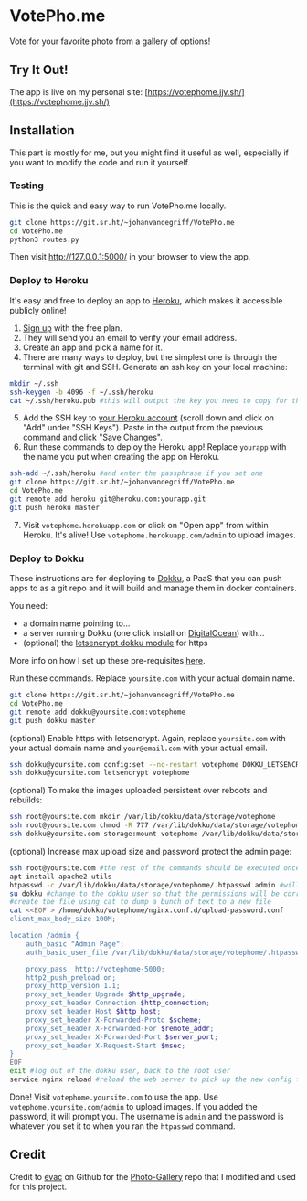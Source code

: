# VotePho.me
Vote for your favorite photo from a gallery of options!

## Try It Out!
The app is live on my personal site: [https://votephome.jjv.sh/](https://votephome.jjv.sh/)

## Installation
This part is mostly for me, but you might find it useful as well, especially if you want to modify the code and run it yourself.

### Testing
This is the quick and easy way to run VotePho.me locally.
```bash
git clone https://git.sr.ht/~johanvandegriff/VotePho.me
cd VotePho.me
python3 routes.py
```
Then visit http://127.0.0.1:5000/ in your browser to view the app.

### Deploy to Heroku
It's easy and free to deploy an app to [Heroku](https://www.heroku.com/), which makes it accessible publicly online!
1. [Sign up](https://signup.heroku.com/) with the free plan.
2. They will send you an email to verify your email address.
3. Create an app and pick a name for it.
4. There are many ways to deploy, but the simplest one is through the terminal with git and SSH. Generate an ssh key on your local machine:
```bash
mkdir ~/.ssh
ssh-keygen -b 4096 -f ~/.ssh/heroku
cat ~/.ssh/heroku.pub #this will output the key you need to copy for the next step
```
5. Add the SSH key to [your Heroku account](https://dashboard.heroku.com/account) (scroll down and click on "Add" under "SSH Keys"). Paste in the output from the previous command and click "Save Changes".
6. Run these commands to deploy the Heroku app! Replace `yourapp` with the name you put when creating the app on Heroku.
```bash
ssh-add ~/.ssh/heroku #and enter the passphrase if you set one
git clone https://git.sr.ht/~johanvandegriff/VotePho.me
cd VotePho.me
git remote add heroku git@heroku.com:yourapp.git
git push heroku master
```
7. Visit `votephome.herokuapp.com` or click on "Open app" from within Heroku. It's alive! Use `votephome.herokuapp.com/admin` to upload images.

### Deploy to Dokku
These instructions are for deploying to [Dokku](http://dokku.viewdocs.io/dokku/), a PaaS that you can push apps to as a git repo and it will build and manage them in docker containers.

You need:
* a domain name pointing to...
* a server running Dokku (one click install on [DigitalOcean](https://m.do.co/c/f300a2838d1d)) with...
* (optional) the [letsencrypt dokku module](https://github.com/dokku/dokku-letsencrypt) for https

More info on how I set up these pre-requisites [here](https://blog.jjv.sh/how-i-created-johanv-xyz).

Run these commands. Replace `yoursite.com` with your actual domain name.
```bash
git clone https://git.sr.ht/~johanvandegriff/VotePho.me
cd VotePho.me
git remote add dokku@yoursite.com:votephome
git push dokku master
```

(optional) Enable https with letsencrypt. Again, replace `yoursite.com` with your actual domain name and `your@email.com` with your actual email.
```bash
ssh dokku@yoursite.com config:set --no-restart votephome DOKKU_LETSENCRYPT_EMAIL=your@email.com
ssh dokku@yoursite.com letsencrypt votephome
```

(optional) To make the images uploaded persistent over reboots and rebuilds:
```bash
ssh root@yoursite.com mkdir /var/lib/dokku/data/storage/votephome
ssh root@yoursite.com chmod -R 777 /var/lib/dokku/data/storage/votephome
ssh dokku@yoursite.com storage:mount votephome /var/lib/dokku/data/storage/votephome:/app/static/images
```

(optional) Increase max upload size and password protect the admin page:
```bash
ssh root@yoursite.com #the rest of the commands should be executed once you are logged in
apt install apache2-utils
htpasswd -c /var/lib/dokku/data/storage/votephome/.htpasswd admin #will prompt you for a password
su dokku #change to the dokku user so that the permissions will be correct on the file you are about to create
#create the file using cat to dump a bunch of text to a new file
cat <<EOF > /home/dokku/votephome/nginx.conf.d/upload-password.conf
client_max_body_size 100M;

location /admin {
    auth_basic "Admin Page";
    auth_basic_user_file /var/lib/dokku/data/storage/votephome/.htpasswd;

    proxy_pass  http://votephome-5000;
    http2_push_preload on;
    proxy_http_version 1.1;
    proxy_set_header Upgrade $http_upgrade;
    proxy_set_header Connection $http_connection;
    proxy_set_header Host $http_host;
    proxy_set_header X-Forwarded-Proto $scheme;
    proxy_set_header X-Forwarded-For $remote_addr;
    proxy_set_header X-Forwarded-Port $server_port;
    proxy_set_header X-Request-Start $msec;
}
EOF
exit #log out of the dokku user, back to the root user
service nginx reload #reload the web server to pick up the new config file you made
```

Done! Visit `votephome.yoursite.com` to use the app. Use `votephome.yoursite.com/admin` to upload images. If you added the password, it will prompt you. The username is `admin` and the password is whatever you set it to when you ran the `htpasswd` command.

## Credit
Credit to [evac](https://github.com/evac) on Github for the [Photo-Gallery](https://github.com/evac/Photo-Gallery) repo that I modified and used for this project.
